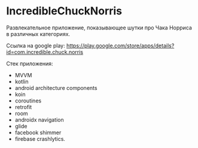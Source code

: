 # IncredibleChuckNorris

Развлекательное приложение, показывающее шутки про Чака Норриса в различных категориях.

Ссылка на google play: https://play.google.com/store/apps/details?id=com.incredible.chuck.norris

Стек приложения: 
- MVVM
- kotlin
- android architecture components
- koin
- coroutines
- retrofit
- room
- androidx navigation
- glide
- facebook shimmer
- firebase crashlytics.
